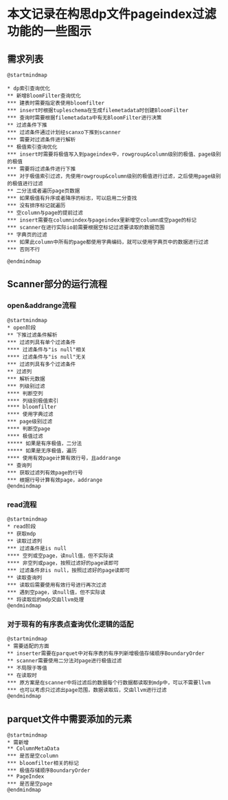 <!--
 * @Author: lcz lcz@git.com
 * @Date: 2022-06-28 14:12:06
 * @LastEditors: lcz lcz@git.com
 * @LastEditTime: 2022-07-01 16:42:18
 * @FilePath: /github/harpseal/东方国信工作资料/点查询/pageindex过滤相关功能.md
 * @Description: 这是默认设置,请设置`customMade`, 打开koroFileHeader查看配置 进行设置: https://github.com/OBKoro1/koro1FileHeader/wiki/%E9%85%8D%E7%BD%AE
-->
# **本文记录在构思dp文件pageindex过滤功能的一些图示**


## 需求列表

```plantuml
@startmindmap

* dp索引查询优化
** 新增BloomFilter查询优化
*** 建表时需要指定表使用bloomfilter
*** insert时根据tupleschema在生成filemetadata时创建BloomFilter
*** 查询时需要根据filemetadata中有无BloomFilter进行决策
** 过滤条件下推
*** 过滤条件通过计划经scanxo下推到scanner
*** 需要对过滤条件进行解析
** 极值索引查询优化
*** insert时需要将极值写入到pageindex中，rowgroup&column级别的极值、page级别的极值
*** 需要将过滤条件进行下推
*** 对于极值索引过滤，先使用rowgroup&column级别的极值进行过滤，之后使用page级别的极值进行过滤
** 二分法或者遍历page页数据
*** 如果极值有升序或者降序的标志，可以启用二分查找
*** 没有排序标记就遍历
** 空column与page的提前过滤
*** insert需要在columnindex与pageindex里新增空column或空page的标记
*** scanner在进行实际io前需要根据空标记过滤要读取的数据范围
** 字典页的过滤
*** 如果此column中所有的page都使用字典编码，就可以使用字典页中的数据进行过滤
*** 否则不行

@endmindmap
```

## Scanner部分的运行流程

### open&addrange流程
```plantuml
@startmindmap
* open阶段
** 下推过滤条件解析
*** 过滤列具有单个过滤条件
**** 过滤条件与"is null"相关
**** 过滤条件与"is null"无关
*** 过滤列具有多个过滤条件
** 过滤列
*** 解析元数据
*** 列级别过滤
**** 判断空列
**** 列级别极值索引
**** bloomfilter
**** 使用字典过滤
*** page级别过滤
**** 判断空page
**** 极值过滤
***** 如果是有序极值，二分法
***** 如果是无序极值，遍历
**** 使用有效page计算有效行号，且addrange
** 查询列
*** 获取过滤列有效page的行号
*** 根据行号计算有效page，addrange
@endmindmap
```
### read流程
```plantuml
@startmindmap
* read阶段
** 获取mdp
** 读取过滤列
*** 过滤条件是is null
**** 空列或空page，读null值，但不实际读
**** 非空列或page，按照过滤好的page读即可
*** 过滤条件非is null，按照过滤好的page读即可
** 读取查询列
*** 读取后需要使用有效行号进行再次过滤
*** 遇到空page，读null值，但不实际读
** 将读取后的mdp交由llvm处理
@endmindmap
```
### 对于现有的有序表点查询优化逻辑的适配
```plantuml
@startmindmap
* 需要适配的方面
** inserter需要在parquet中对有序表的有序列新增极值存储顺序BoundaryOrder
** scanner需要使用二分法对page进行极值过滤
** 不局限于等值
** 在读取时
*** 原方案是在scanner中将过滤后的数据每个行数据都读取到mdp中，可以不需要llvm
*** 也可以考虑只过滤出page范围，数据读取后，交由llvm进行过滤
@endmindmap
```


## parquet文件中需要添加的元素
```plantuml
@startmindmap
* 需新增
** ColumnMetaData
*** 是否是空column
*** bloomfilter相关的标记
*** 极值存储顺序BoundaryOrder
** PageIndex
*** 是否是空page
@endmindmap
```